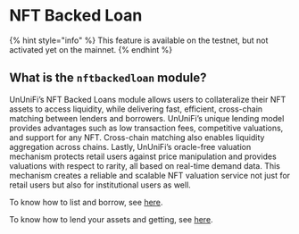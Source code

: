 # NFT Backed Loan

{% hint style="info" %}
This feature is available on the testnet, but not activated yet on the mainnet.
{% endhint %}

## What is the `nftbackedloan` module?

UnUniFi’s NFT Backed Loans module allows users to collateralize their NFT assets to access liquidity, while delivering fast, efficient, cross-chain matching between lenders and borrowers. UnUniFi’s unique lending model provides advantages such as low transaction fees, competitive valuations, and support for any NFT. Cross-chain matching also enables liquidity aggregation across chains. Lastly, UnUniFi’s oracle-free valuation mechanism protects retail users against price manipulation and provides valuations with respect to rarity, all based on real-time demand data. This mechanism creates a reliable and scalable NFT valuation service not just for retail users but also for institutional users as well.

To know how to list and borrow, see [here](../overview/nft-backed-loan/list-borrow.md).

To know how to lend your assets and getting, see [here](../overview/nft-backed-loan/list-borrow.md).
